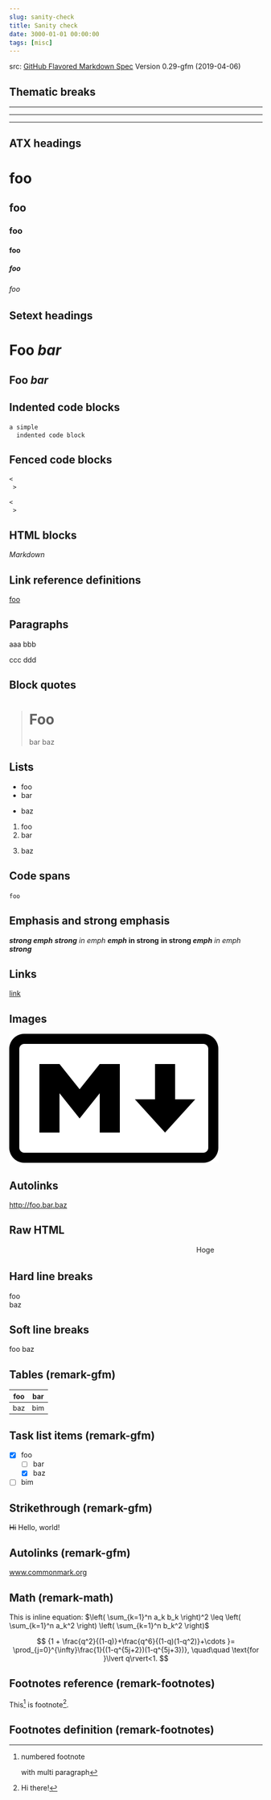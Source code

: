```yaml
---
slug: sanity-check
title: Sanity check
date: 3000-01-01 00:00:00
tags: [misc]
---
```


[GitHub Flavored Markdown Spec]: https://github.github.com/gfm/
src: [GitHub Flavored Markdown Spec] Version 0.29-gfm (2019-04-06)

## Thematic breaks

***
---
___

## ATX headings

# foo
## foo
### foo
#### foo
##### foo
###### foo

## Setext headings

Foo *bar*
=========

Foo *bar*
---------

## Indented code blocks

    a simple
      indented code block

## Fenced code blocks

```
<
 >
```

~~~
<
 >
~~~

## HTML blocks

<div>

*Markdown*
</div>

## Link reference definitions

[foo]: /url "title"

[foo]

## Paragraphs

aaa
bbb

ccc
ddd

## Block quotes

> # Foo
> bar
> baz

## Lists

- foo
- bar
+ baz

1. foo
2. bar
3) baz

## Code spans

`foo`

## Emphasis and strong emphasis

***strong emph***
***strong** in emph*
***emph* in strong**
**in strong *emph***
*in emph **strong***

## Links

[link](/uri "title")

## Images

![foo](https://raw.githubusercontent.com/dcurtis/markdown-mark/master/svg/markdown-mark.svg "title")

## Autolinks

<http://foo.bar.baz>

## Raw HTML

<marquee>Hoge</marquee>

## Hard line breaks

foo\
baz

## Soft line breaks

foo
baz

## Tables (remark-gfm)

| foo | bar |
| --- | --- |
| baz | bim |

## Task list items (remark-gfm)

- [x] foo
  - [ ] bar
  - [x] baz
- [ ] bim

## Strikethrough (remark-gfm)

~~Hi~~ Hello, world!

## Autolinks (remark-gfm)

www.commonmark.org

## Math (remark-math)

This is inline equation: $\left( \sum_{k=1}^n a_k b_k \right)^2 \leq \left( \sum_{k=1}^n a_k^2 \right) \left( \sum_{k=1}^n b_k^2 \right)$

$$
{1 +  \frac{q^2}{(1-q)}+\frac{q^6}{(1-q)(1-q^2)}+\cdots }= \prod_{j=0}^{\infty}\frac{1}{(1-q^{5j+2})(1-q^{5j+3})}, \quad\quad \text{for }\lvert q\rvert<1.
$$

## Footnotes reference (remark-footnotes)

This[^1] is footnote[^footnote].

## Footnotes definition (remark-footnotes)

[^footnote]: Hi there!

[^1]: numbered footnote

    with multi paragraph
